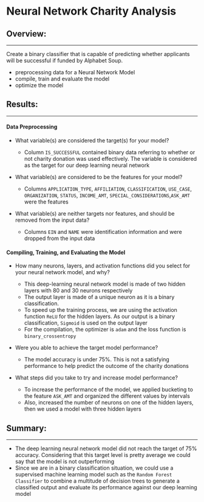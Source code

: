 # Neural Network Charity Analysis

## Overview:
---
Create a binary classifier that is capable of predicting whether applicants will be successful if funded by Alphabet Soup.
- preprocessing data for a Neural Network Model
- compile, train and evaluate the model
- optimize the model

## Results:
---
#### Data Preprocessing
- What variable(s) are considered the target(s) for your model?
    - Column `IS_SUCCESSFUL` contained binary data referring to whether or not charity donation was used effectively. The variable is considered as the target for our deep learning neural network
    
- What variable(s) are considered to be the features for your model?
    - Columns `APPLICATION_TYPE`, `AFFILIATION`, `CLASSIFICATION`, `USE_CASE`, `ORGANIZATION`, `STATUS`, `INCOME_AMT`, `SPECIAL_CONSIDERATIONS`,`ASK_AMT` were the features 
- What variable(s) are neither targets nor features, and should be removed from the input data?
    - Columns `EIN` and `NAME` were identification information and were dropped from the input data

#### Compiling, Training, and Evaluating the Model
- How many neurons, layers, and activation functions did you select for your neural network model, and why?
    - This deep-learning neural network model is made of two hidden layers with 80 and 30 neurons respectively
    - The output layer is made of a unique neuron as it is a binary classification.
    - To speed up the training process, we are using the activation function `ReLU` for the hidden layers. As our output is a binary classification, `Sigmoid` is used on the output layer
    - For the compilation, the optimizer is `adam` and the loss function is `binary_crossentropy`

- Were you able to achieve the target model performance?
    - The model accuracy is under 75%. This is not a satisfying performance to help predict the outcome of the charity donations

- What steps did you take to try and increase model performance?
    - To increase the performance of the model, we applied bucketing to the feature `ASK_AMT` and organized the different values by intervals
    - Also, increased the number of neurons on one of the hidden layers, then we used a model with three hidden layers

## Summary:
---
- The deep learning neural network model did not reach the target of 75% accuracy. Considering that this target level is pretty average we could say that the model is not outperforming
- Since we are in a binary classification situation, we could use a supervised machine learning model such as the `Random Forest Classifier` to combine a multitude of decision trees to generate a classified output and evaluate its performance against our deep learning model